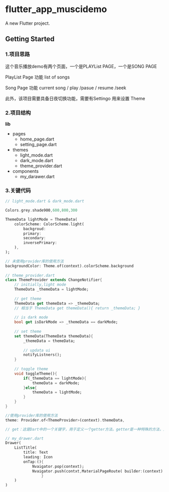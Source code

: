 # flutter_app_muscidemo

A new Flutter project.

## Getting Started

### 1.项目思路

这个音乐播放demo有两个页面，一个是PLAYList PAGE，一个是SONG PAGE

PlayList Page 功能 list of songs

Song Page 功能 current song / play /pasue / resume /seek

此外，该项目需要具备日夜切换功能，需要有Settingo 用来设置 Theme



### 2.项目结构

**lib**

- pages
  - home_page.dart
  - setting_page.dart
- themes
  - light_mode.dart
  - dark_mode.dart
  - theme_provider.dart
- components
  - my_darawer.dart



### 3.关键代码

```dart
// light_mode.dart & dark_mode.dart

Colors.grey.shade900,600,800,300

ThemeData lightMode = ThemeData(
	colorScheme: ColorScheme.light(
    	backgroud:
        primary:
        secondary:
        inversePrimary:
    ),
);

// 未使用provider库的使用方法
backgroundColor: Theme.of(context).colorScheme.background
    
// theme_provider.dart
class ThemeProvider extends ChangeNotifier{
    // initially,light mode
    ThemeData _themeData = lightMode;
    
    // get theme
    ThemeData get themeData => _themeData;
    // 相当于 ThemeData get themeData(){ return _themeData; }
    
    // is dark mode
    bool get isDarkMode => _themeData == darkMode;
    
    // set theme
    set themeData(ThemeData themeData){
        _themeData = themeData;
        
        // updata ui
        notifyListners();
    }
    
    // toggle theme
    void toggleTheme(){
        if(_themeData == lightMode){
            themeData = darkMode;
        }else{
            themeData = lightMode;
        }
    }
}

//使用provider库的使用方法
theme: Provider.of<ThemeProvider>(context).themeData,

// get：这是Dart中的一个关键字，用于定义一个getter方法。getter是一种特殊的方法，用于读取对象的属性。与普通方法不同，调用getter时不需要使用括号。
```

```dart
// my_drawer.dart
Drawer(
	ListTitle(
    	title: Text
        leading: Icon
        onTap:(){ 
            Nvaigator.pop(context);
            Nvaigator.push(contxt,MaterialPageRoute( builder:(context) => SettingsPage() ))    
                }
    )
)
```

